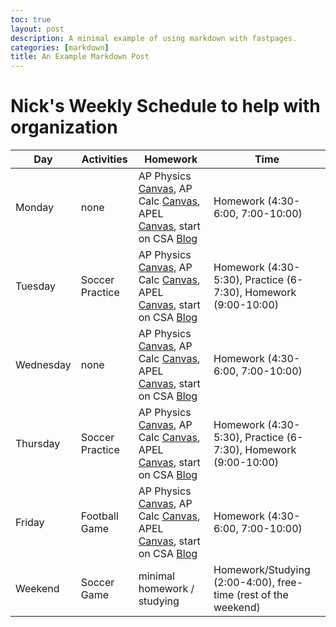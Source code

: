 ```yaml
---
toc: true
layout: post
description: A minimal example of using markdown with fastpages.
categories: [markdown]
title: An Example Markdown Post
---
```

# Nick's Weekly Schedule to help with organization

| Day | Activities | Homework | Time |
| ----------- | ----------- | ----------- | ----------- |
| Monday | none | AP Physics [Canvas](https://poway.instructure.com/courses/126256), AP Calc [Canvas](https://poway.instructure.com/courses/126842), APEL [Canvas](https://poway.instructure.com/courses/127001), start on CSA [Blog](https://nighthawkcoders.github.io/APCSA/) | Homework (4:30-6:00, 7:00-10:00) |
| Tuesday | Soccer Practice | AP Physics [Canvas](https://poway.instructure.com/courses/126256), AP Calc [Canvas](https://poway.instructure.com/courses/126842), APEL [Canvas](https://poway.instructure.com/courses/127001), start on CSA [Blog](https://nighthawkcoders.github.io/APCSA/) | Homework (4:30-5:30), Practice (6-7:30), Homework (9:00-10:00) |
| Wednesday | none | AP Physics [Canvas](https://poway.instructure.com/courses/126256), AP Calc [Canvas](https://poway.instructure.com/courses/126842), APEL [Canvas](https://poway.instructure.com/courses/127001), start on CSA [Blog](https://nighthawkcoders.github.io/APCSA/) | Homework (4:30-6:00, 7:00-10:00) |
| Thursday | Soccer Practice | AP Physics [Canvas](https://poway.instructure.com/courses/126256), AP Calc [Canvas](https://poway.instructure.com/courses/126842), APEL [Canvas](https://poway.instructure.com/courses/127001), start on CSA [Blog](https://nighthawkcoders.github.io/APCSA/) | Homework (4:30-5:30), Practice (6-7:30), Homework (9:00-10:00) |
| Friday | Football Game | AP Physics [Canvas](https://poway.instructure.com/courses/126256), AP Calc [Canvas](https://poway.instructure.com/courses/126842), APEL [Canvas](https://poway.instructure.com/courses/127001), start on CSA [Blog](https://nighthawkcoders.github.io/APCSA/) | Homework (4:30-6:00, 7:00-10:00) |
| Weekend | Soccer Game | minimal homework / studying | Homework/Studying (2:00-4:00), free-time (rest of the weekend) |